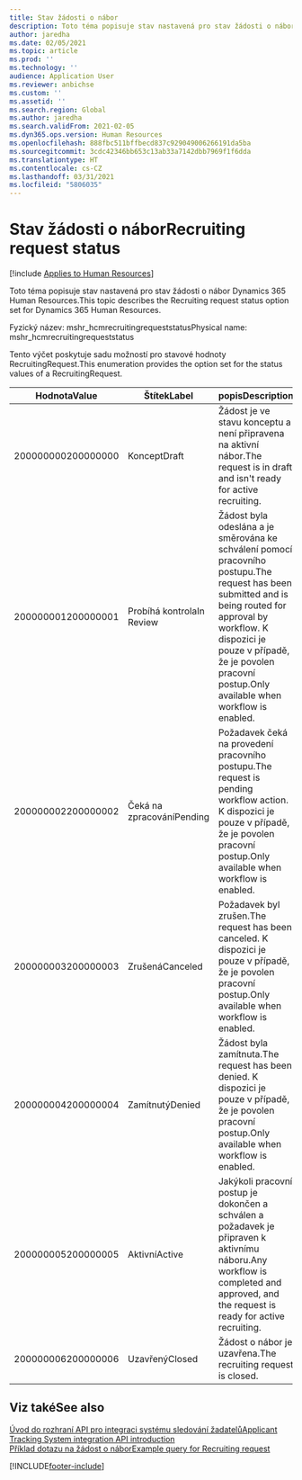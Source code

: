 ```yaml
---
title: Stav žádosti o nábor
description: Toto téma popisuje stav nastavená pro stav žádosti o nábor Dynamics 365 Human Resources.
author: jaredha
ms.date: 02/05/2021
ms.topic: article
ms.prod: ''
ms.technology: ''
audience: Application User
ms.reviewer: anbichse
ms.custom: ''
ms.assetid: ''
ms.search.region: Global
ms.author: jaredha
ms.search.validFrom: 2021-02-05
ms.dyn365.ops.version: Human Resources
ms.openlocfilehash: 888fbc511bffbecd837c929049006266191da5ba
ms.sourcegitcommit: 3cdc42346bb653c13ab33a7142dbb7969f1f6dda
ms.translationtype: HT
ms.contentlocale: cs-CZ
ms.lasthandoff: 03/31/2021
ms.locfileid: "5806035"
---
```

# <a name="recruiting-request-status"></a><span data-ttu-id="a774c-103">Stav žádosti o nábor</span><span class="sxs-lookup"><span data-stu-id="a774c-103">Recruiting request status</span></span>

[!include [Applies to Human Resources](../includes/applies-to-hr.md)]

<span data-ttu-id="a774c-104">Toto téma popisuje stav nastavená pro stav žádosti o nábor Dynamics 365 Human Resources.</span><span class="sxs-lookup"><span data-stu-id="a774c-104">This topic describes the Recruiting request status option set for Dynamics 365 Human Resources.</span></span>

<span data-ttu-id="a774c-105">Fyzický název: mshr_hcmrecruitingrequeststatus</span><span class="sxs-lookup"><span data-stu-id="a774c-105">Physical name: mshr_hcmrecruitingrequeststatus</span></span>

<span data-ttu-id="a774c-106">Tento výčet poskytuje sadu možností pro stavové hodnoty RecruitingRequest.</span><span class="sxs-lookup"><span data-stu-id="a774c-106">This enumeration provides the option set for the status values of a RecruitingRequest.</span></span>

| <span data-ttu-id="a774c-107">Hodnota</span><span class="sxs-lookup"><span data-stu-id="a774c-107">Value</span></span> | <span data-ttu-id="a774c-108">Štítek</span><span class="sxs-lookup"><span data-stu-id="a774c-108">Label</span></span> | <span data-ttu-id="a774c-109">popis</span><span class="sxs-lookup"><span data-stu-id="a774c-109">Description</span></span> |
| --- | --- | --- |
| <span data-ttu-id="a774c-110">200000000</span><span class="sxs-lookup"><span data-stu-id="a774c-110">200000000</span></span> | <span data-ttu-id="a774c-111">Koncept</span><span class="sxs-lookup"><span data-stu-id="a774c-111">Draft</span></span> | <span data-ttu-id="a774c-112">Žádost je ve stavu konceptu a není připravena na aktivní nábor.</span><span class="sxs-lookup"><span data-stu-id="a774c-112">The request is in draft and isn't ready for active recruiting.</span></span> |
| <span data-ttu-id="a774c-113">200000001</span><span class="sxs-lookup"><span data-stu-id="a774c-113">200000001</span></span> | <span data-ttu-id="a774c-114">Probíhá kontrola</span><span class="sxs-lookup"><span data-stu-id="a774c-114">In Review</span></span> | <span data-ttu-id="a774c-115">Žádost byla odeslána a je směrována ke schválení pomocí pracovního postupu.</span><span class="sxs-lookup"><span data-stu-id="a774c-115">The request has been submitted and is being routed for approval by workflow.</span></span> <span data-ttu-id="a774c-116">K dispozici je pouze v případě, že je povolen pracovní postup.</span><span class="sxs-lookup"><span data-stu-id="a774c-116">Only available when workflow is enabled.</span></span> |
| <span data-ttu-id="a774c-117">200000002</span><span class="sxs-lookup"><span data-stu-id="a774c-117">200000002</span></span> | <span data-ttu-id="a774c-118">Čeká na zpracování</span><span class="sxs-lookup"><span data-stu-id="a774c-118">Pending</span></span> | <span data-ttu-id="a774c-119">Požadavek čeká na provedení pracovního postupu.</span><span class="sxs-lookup"><span data-stu-id="a774c-119">The request is pending workflow action.</span></span> <span data-ttu-id="a774c-120">K dispozici je pouze v případě, že je povolen pracovní postup.</span><span class="sxs-lookup"><span data-stu-id="a774c-120">Only available when workflow is enabled.</span></span> |
| <span data-ttu-id="a774c-121">200000003</span><span class="sxs-lookup"><span data-stu-id="a774c-121">200000003</span></span> | <span data-ttu-id="a774c-122">Zrušená</span><span class="sxs-lookup"><span data-stu-id="a774c-122">Canceled</span></span> | <span data-ttu-id="a774c-123">Požadavek byl zrušen.</span><span class="sxs-lookup"><span data-stu-id="a774c-123">The request has been canceled.</span></span> <span data-ttu-id="a774c-124">K dispozici je pouze v případě, že je povolen pracovní postup.</span><span class="sxs-lookup"><span data-stu-id="a774c-124">Only available when workflow is enabled.</span></span> |
| <span data-ttu-id="a774c-125">200000004</span><span class="sxs-lookup"><span data-stu-id="a774c-125">200000004</span></span> | <span data-ttu-id="a774c-126">Zamítnutý</span><span class="sxs-lookup"><span data-stu-id="a774c-126">Denied</span></span> | <span data-ttu-id="a774c-127">Žádost byla zamítnuta.</span><span class="sxs-lookup"><span data-stu-id="a774c-127">The request has been denied.</span></span> <span data-ttu-id="a774c-128">K dispozici je pouze v případě, že je povolen pracovní postup.</span><span class="sxs-lookup"><span data-stu-id="a774c-128">Only available when workflow is enabled.</span></span> |
| <span data-ttu-id="a774c-129">200000005</span><span class="sxs-lookup"><span data-stu-id="a774c-129">200000005</span></span> | <span data-ttu-id="a774c-130">Aktivní</span><span class="sxs-lookup"><span data-stu-id="a774c-130">Active</span></span> | <span data-ttu-id="a774c-131">Jakýkoli pracovní postup je dokončen a schválen a požadavek je připraven k aktivnímu náboru.</span><span class="sxs-lookup"><span data-stu-id="a774c-131">Any workflow is completed and approved, and the request is ready for active recruiting.</span></span> |
| <span data-ttu-id="a774c-132">200000006</span><span class="sxs-lookup"><span data-stu-id="a774c-132">200000006</span></span> | <span data-ttu-id="a774c-133">Uzavřený</span><span class="sxs-lookup"><span data-stu-id="a774c-133">Closed</span></span> | <span data-ttu-id="a774c-134">Žádost o nábor je uzavřena.</span><span class="sxs-lookup"><span data-stu-id="a774c-134">The recruiting request is closed.</span></span> |

## <a name="see-also"></a><span data-ttu-id="a774c-135">Viz také</span><span class="sxs-lookup"><span data-stu-id="a774c-135">See also</span></span>

[<span data-ttu-id="a774c-136">Úvod do rozhraní API pro integraci systému sledování žadatelů</span><span class="sxs-lookup"><span data-stu-id="a774c-136">Applicant Tracking System integration API introduction</span></span>](hr-admin-integration-ats-api-introduction.md)<br>
[<span data-ttu-id="a774c-137">Příklad dotazu na žádost o nábor</span><span class="sxs-lookup"><span data-stu-id="a774c-137">Example query for Recruiting request</span></span>](hr-admin-integration-ats-api-recruiting-request-example-query.md)


[!INCLUDE[footer-include](../includes/footer-banner.md)]